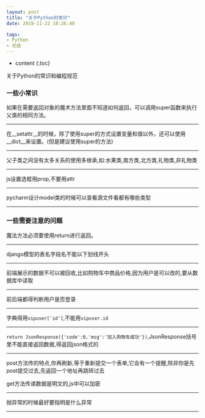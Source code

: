 ```yaml
---
layout: post
title: "关于Python的常识"
date: 2019-11-22 18:26:40

tags:
- Python
- 总结
---
```

* content
{:toc}

关于Python的常识和编程规范













### 一些小常识
如果在需要返回对象的魔术方法里面不知道如何返回，可以调用super函数来执行父类的相同方法。

---
在__setattr__的时候，除了使用super的方式设置变量和值以外，还可以使用__dict__来设置。(但是建议使用super的方法)

---
父子类之间没有太多关系的使用多继承,如:水果类,南方类,北方类,礼物类,非礼物类

---
js设置选框用prop,不要用attr

---
pycharm设计model类的时候可以查看源文件看都有哪些类型  

---




### 一些需要注意的问题
魔法方法必须要使用return进行返回。

---
django模型的表名字段名不能以下划线开头

---
前端展示的数据不可以被回收,比如购物车中商品价格,因为用户是可以改的,要从数据库中读取

---
前后端都得判断用户是否登录

---
字典得用`vipuser['id']`,不能用`vipuser.id`

---
`return JsonResponse({'code':0,'msg':'加入购物车成功'})`,JsonResponse括号里不能直接返回数据,得返回json格式的

---
post方法传的特点,你再刷新,等于重新提交一个表单,它会有一个提醒,除非你是先post提交过去,先返回一个地址再跳转过去

get方法传递数据是明文的,js中可以加密

---
抛异常的时候最好要指明是什么异常

---

















